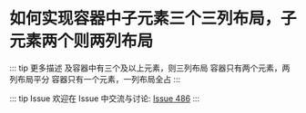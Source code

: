 # 如何实现容器中子元素三个三列布局，子元素两个则两列布局

::: tip 更多描述 
 及容器中有三个及以上元素，则三列布局
容器只有两个元素，两列布局平分
容器只有一个元素，一列布局全占 
::: 

::: tip Issue 
 欢迎在 Issue 中交流与讨论: [Issue 486](https://github.com/shfshanyue/Daily-Question/issues/486) 
:::



